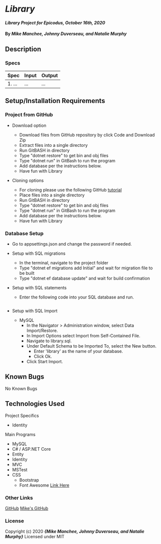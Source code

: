 # _Library_

#### _Library Project for Epicodus, October 16th, 2020_

#### By _**Mike Manchee, Johnny Duverseau, and Natalie Murphy**_

## Description

  
<!-- Brainstorming
Library
Let's move on to a new program to catalog a library's books and let patrons check them out. Here are some user stories to get you started:

Librarian:
-Create, read, update, delete, and list books in the catalog, so that we can keep track of our inventory.
-Search for a book by author or title, so that I can find a book when there are a lot of books in the library.
-Enter multiple authors for a book, so that I can include accurate information in my catalog. (Hint: make an authors table and a books table with a many-to-many relationship.)
-see a list of overdue books, so that I can call up the patron who checked them out and tell them to bring them back - OR ELSE!

Patron:
- Check a book out, so that I can take it home with me.
- Know how many copies of a book are on the shelf, so that I can see if any are available. (Hint: make a copies table; a book should have many copies.)
- See a history of all the books I checked out, so that I can look up the name of that awesome sci-fi novel I read three years ago. (Hint: make a checkouts table that is a join table between patrons and copies.)
- Know when a book I checked out is due, so that I know when to return it.

 -->
### Specs
| Spec | Input | Output |
| :-------------     | :------------- | :------------- |
|  1.  ... | ... | ... |



## Setup/Installation Requirements

### Project from GitHub
* Download option
  * Download files from GitHub repository by click Code and Download Zip
  * Extract files into a single directory 
  * Run GitBASH in directory
  * Type "dotnet restore" to get bin and obj files
  * Type "dotnet run" in GitBash to run the program
  * Add database per the instructions below.
  * Have fun with Library <!-- TITLE HERE -->

* Cloning options
  * For cloning please use the following GitHub [tutorial](https://docs.github.com/en/enterprise/2.16/user/github/creating-cloning-and-archiving-repositories/cloning-a-repository)
  * Place files into a single directory 
  * Run GitBASH in directory
  * Type "dotnet restore" to get bin and obj files
  * Type "dotnet run" in GitBash to run the program
  * Add database per the instructions below.
  * Have fun with Library <!-- TITLE HERE -->

### Database Setup
* Go to appsettings.json and change the password if needed.

* Setup with SQL migrations
  * In the terminal, navigate to the project folder
  * Type "dotnet ef migrations add Initial" and wait for migration file to be built
  * Type "dotnet ef database update" and wait for build confirmation
  
* Setup with SQL statements 
  * Enter the following code into your SQL database and run.
  ``` SQL
  
  ```

* Setup with SQL Import
  * MySQL
    * In the Navigator > Administration window, select Data Import/Restore.
    * In Import Options select Import from Self-Contained File.
    * Navigate to library.sql.
    * Under Default Schema to be Imported To, select the New button.
      * Enter 'library' as the name of your database.
      * Click Ok.
    * Click Start Import.

## Known Bugs

No Known Bugs

## Technologies Used
Project Specifics
* Identity

Main Programs
* MySQL
* C# / ASP.NET Core
* Entity
* Identity
* MVC
* MSTest
* CSS
  * Bootstrap
  * Font Awesome [Link Here](https://www.w3schools.com/icons/fontawesome_icons_intro.asp)


### Other Links
[GitHub](https://blog.agood.cloud/img/common/github.png)
[Mike's GitHub](https://github.com/mmanchee)

### License

Copyright (c) 2020 **_{Mike Manchee, Johnny Duverseau, and Natalie Murphy}_**
Licensed under MIT
